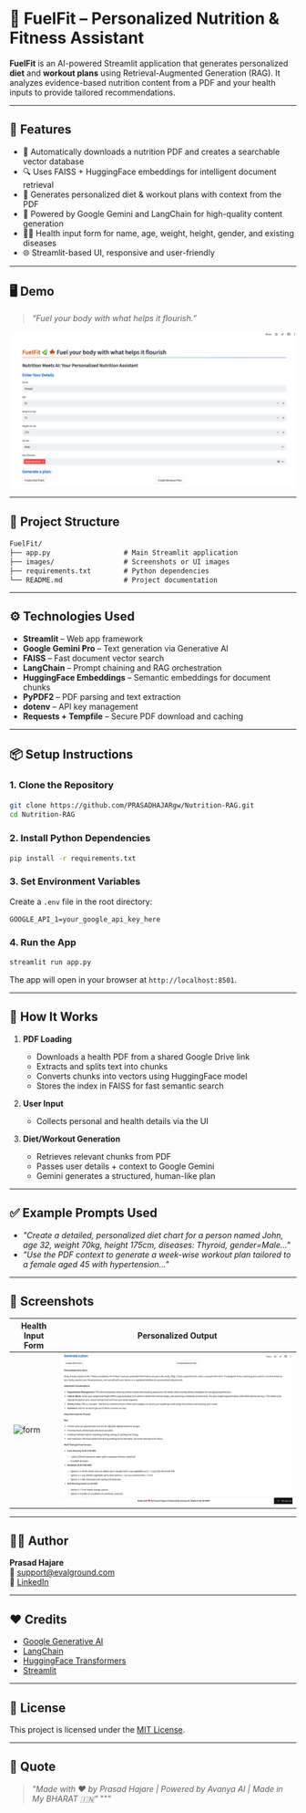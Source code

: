# 🌿 FuelFit – Personalized Nutrition & Fitness Assistant

**FuelFit** is an AI-powered Streamlit application that generates personalized **diet** and **workout plans** using Retrieval-Augmented Generation (RAG). It analyzes evidence-based nutrition content from a PDF and your health inputs to provide tailored recommendations.

---

## 🚀 Features

- 📄 Automatically downloads a nutrition PDF and creates a searchable vector database
- 🔍 Uses FAISS + HuggingFace embeddings for intelligent document retrieval
- 💬 Generates personalized diet & workout plans with context from the PDF
- 🧠 Powered by Google Gemini and LangChain for high-quality content generation
- 🧑‍⚕️ Health input form for name, age, weight, height, gender, and existing diseases
- 🌐 Streamlit-based UI, responsive and user-friendly

---

## 🖥️ Demo

> *“Fuel your body with what helps it flourish.”*

![FuelFit UI](images/fuelfit_ui.png)

---

## 📁 Project Structure

```
FuelFit/
├── app.py                  # Main Streamlit application
├── images/                 # Screenshots or UI images
├── requirements.txt        # Python dependencies
└── README.md               # Project documentation
```

---

## ⚙️ Technologies Used

- **Streamlit** – Web app framework
- **Google Gemini Pro** – Text generation via Generative AI
- **FAISS** – Fast document vector search
- **LangChain** – Prompt chaining and RAG orchestration
- **HuggingFace Embeddings** – Semantic embeddings for document chunks
- **PyPDF2** – PDF parsing and text extraction
- **dotenv** – API key management
- **Requests + Tempfile** – Secure PDF download and caching

---

## 📦 Setup Instructions

### 1. Clone the Repository

```bash
git clone https://github.com/PRASADHAJARgw/Nutrition-RAG.git
cd Nutrition-RAG
```

### 2. Install Python Dependencies

```bash
pip install -r requirements.txt
```

### 3. Set Environment Variables

Create a `.env` file in the root directory:

```env
GOOGLE_API_1=your_google_api_key_here
```

### 4. Run the App

```bash
streamlit run app.py
```

The app will open in your browser at `http://localhost:8501`.

---

## 🧠 How It Works

1. **PDF Loading**  
   - Downloads a health PDF from a shared Google Drive link  
   - Extracts and splits text into chunks  
   - Converts chunks into vectors using HuggingFace model  
   - Stores the index in FAISS for fast semantic search

2. **User Input**  
   - Collects personal and health details via the UI

3. **Diet/Workout Generation**  
   - Retrieves relevant chunks from PDF  
   - Passes user details + context to Google Gemini  
   - Gemini generates a structured, human-like plan

---

## ✅ Example Prompts Used

- *"Create a detailed, personalized diet chart for a person named John, age 32, weight 70kg, height 175cm, diseases: Thyroid, gender=Male..."*
- *"Use the PDF context to generate a week-wise workout plan tailored to a female aged 45 with hypertension..."*

---

## 📸 Screenshots

| Health Input Form | Personalized Output |
|------------------|---------------------|
| ![form](images/form.png) | ![output](images/output.png) |

---

## 🙋‍♂️ Author

**Prasad Hajare**  
📧 support@evalground.com  
🔗 [LinkedIn](https://linkedin.com/in/prasadhajare)

---

## ❤️ Credits

- [Google Generative AI](https://ai.google.dev/)
- [LangChain](https://www.langchain.com/)
- [HuggingFace Transformers](https://huggingface.co/)
- [Streamlit](https://streamlit.io/)

---

## 📄 License

This project is licensed under the [MIT License](LICENSE).

---

## 🧠 Quote

> *"Made with ❤️ by Prasad Hajare | Powered by Avanya AI | Made in My BHARAT 🇮🇳"*
"""